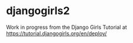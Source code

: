 # djangogirls2
Work in progress from the Django Girls Tutorial at https://tutorial.djangogirls.org/en/deploy/
